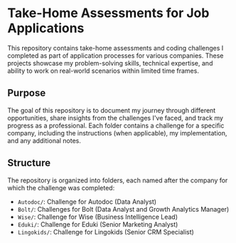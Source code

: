 # Take-Home Assessments for Job Applications

This repository contains take-home assessments and coding challenges I completed as part of application processes for various companies. These projects showcase my problem-solving skills, technical expertise, and ability to work on real-world scenarios within limited time frames.

## Purpose
The goal of this repository is to document my journey through different opportunities, share insights from the challenges I've faced, and track my progress as a professional. Each folder contains a challenge for a specific company, including the instructions (when applicable), my implementation, and any additional notes.

## Structure
The repository is organized into folders, each named after the company for which the challenge was completed:

- `Autodoc/`: Challenge for Autodoc (Data Analyst)
- `Bolt/`: Challenges for Bolt (Data Analyst and Growth Analytics Manager)
- `Wise/`: Challenge for Wise (Business Intelligence Lead)
- `Eduki/`: Challenge for Eduki (Senior Marketing Analyst)
- `Lingokids/`: Challenge for Lingokids (Senior CRM Specialist)
